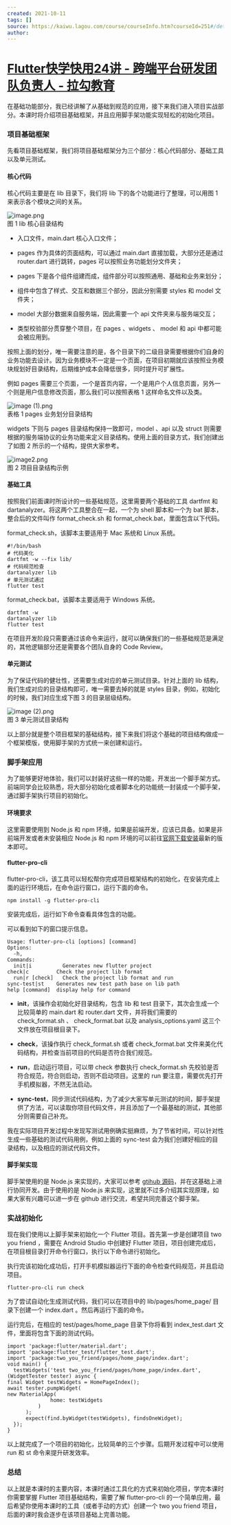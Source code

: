 ```yaml
---
created: 2021-10-11
tags: []
source: https://kaiwu.lagou.com/course/courseInfo.htm?courseId=251#/detail/pc?id=3516
author: 
---
```


# [Flutter快学快用24讲 - 跨端平台研发团队负责人 - 拉勾教育](https://kaiwu.lagou.com/course/courseInfo.htm?courseId=251#/detail/pc?id=3516)


在基础功能部分，我已经讲解了从基础到规范的应用，接下来我们进入项目实战部分。本课时将介绍项目基础框架，并且应用脚手架功能实现轻松的初始化项目。

### 项目基础框架

先看项目基础框架，我们将项目基础框架分为三个部分：核心代码部分、基础工具以及单元测试。

#### 核心代码

核心代码主要是在 lib 目录下，我们将 lib 下的各个功能进行了整理，可以用图 1 来表示各个模块之间的关系。

![image.png](https://s0.lgstatic.com/i/image/M00/2E/C3/Ciqc1F8Flb-AGmmvAADAcKsYMc8004.png)  
图 1 lib 核心目录结构

-   入口文件，main.dart 核心入口文件；
    
-   pages 作为具体的页面结构，可以通过 main.dart 直接加载，大部分还是通过 router.dart 进行跳转，pages 可以按照业务功能划分文件夹；
    
-   pages 下是各个组件组建而成，组件部分可以按照通用、基础和业务来划分；
    
-   组件中包含了样式、交互和数据三个部分，因此分别需要 styles 和 model 文件夹；
    
-   model 大部分数据来自服务端，因此需要一个 api 文件夹来与服务端交互；
    
-   类型校验部分贯穿整个项目，在 pages 、widgets 、 model 和 api 中都可能会被应用到。
    

按照上面的划分，唯一需要注意的是，各个目录下的二级目录需要根据你们自身的业务功能去设计。因为业务模块不一定是一个页面，在项目初期就应该按照业务模块规划好目录结构，后期维护成本会降低很多，同时提升可扩展性。

例如 pages 需要三个页面，一个是首页内容，一个是用户个人信息页面，另外一个则是用户信息修改页面，那么我们可以按照表格 1 这样命名文件以及类。

![image (1).png](https://s0.lgstatic.com/i/image/M00/2E/C3/Ciqc1F8FldOAPQ-gAABVfTIEj5I407.png)  
表格 1 pages 业务划分目录结构

widgets 下则与 pages 目录结构保持一致即可，model 、api 以及 struct 则需要根据的服务端协议的业务功能来定义目录结构。使用上面的目录方式，我们创建出了如图 2 所示的一个结构，提供大家参考。

![image2.png](https://s0.lgstatic.com/i/image/M00/2E/CF/CgqCHl8FleuAcV39AABWvTrY5U8584.png)  
图 2 项目目录结构示例

#### 基础工具

按照我们前面课时所设计的一些基础规范，这里需要两个基础的工具 dartfmt 和 dartanalyzer。将这两个工具整合在一起，一个为 shell 脚本和一个为 bat 脚本，整合后的文件叫作 format\_check.sh 和 format\_check.bat，里面包含以下代码。

format\_check.sh，该脚本主要适用于 Mac 系统和 Linux 系统。

```
#!/bin/bash
# 代码美化
dartfmt -w --fix lib/
# 代码规范检查
dartanalyzer lib
# 单元测试通过
flutter test
```

format\_check.bat，该脚本主要适用于 Windows 系统。

```
dartfmt -w 
dartanalyzer lib
flutter test
```

在项目开发阶段只需要通过该命令来运行，就可以确保我们的一些基础规范是满足的，其他逻辑部分还是需要各个团队自身的 Code Review。

#### 单元测试

为了保证代码的健壮性，还需要生成对应的单元测试目录。针对上面的 lib 结构，我们生成对应的目录结构即可，唯一需要去掉的就是 styles 目录，例如，初始化的时候，我们对应生成下图 3 的目录层级结构。

![image (2).png](https://s0.lgstatic.com/i/image/M00/2E/C3/Ciqc1F8Flg2AZvgFAABbTxGj0PU912.png)  
图 3 单元测试目录结构

以上部分就是整个项目框架的基础结构，接下来我们将这个基础的项目结构做成一个框架模版，使用脚手架的方式统一来创建和运行。

### 脚手架应用

为了能够更好地体验，我们可以封装好这些一样的功能，开发出一个脚手架方式。前端同学会比较熟悉，将大部分初始化或者脚本化的功能统一封装成一个脚手架，通过脚手架执行项目的初始化。

#### 环境要求

这里需要使用到 Node.js 和 npm 环境，如果是前端开发，应该已具备。如果是非前端开发或者未安装相应 Node.js 和 npm 环境的可以前往[官网下载安装](https://nodejs.org/en/download/)最新的版本即可。

#### flutter-pro-cli

flutter-pro-cli，该工具可以轻松帮你完成项目框架结构的初始化，在安装完成上面的运行环境后，在命令运行窗口，运行下面的命令。

```
npm install -g flutter-pro-cli
```

安装完成后，运行如下命令查看具体包含的功能。

可以看到如下的窗口提示信息。

```
Usage: flutter-pro-cli [options] [command]
Options:
  -h, 
Commands:
  init|i          Generates new flutter project
check|c         Check the project lib format
  run|r [check]   Check the project lib format and run
sync-test|st    Generates new test path base on lib path
help [command]  display help for command
```

-   **init**，该操作会初始化好目录结构，包含 lib 和 test 目录下，其次会生成一个比较简单的 main.dart 和 router.dart 文件，并将我们需要的 check\_format.sh 、 check\_format.bat 以及 analysis\_options.yaml 这三个文件放在项目根目录下。
    
-   **check**，该操作执行 check\_format.sh 或者 check\_format.bat 文件来美化代码结构，并检查当前项目的代码是否符合我们规范。
    
-   **run**，启动运行项目，可以带 check 参数执行 check\_format.sh 先校验是否符合规范，符合则启动，否则不启动项目。这里的 run 要注意，需要优先打开手机模拟器，不然无法启动。
    
-   **sync-test**，同步测试代码结构，为了减少大家写单元测试的时间，脚手架提供了方法，可以读取你项目代码文件，并且添加了一个最基础的测试，其他部分则需要自己补充。
    

我在实际项目开发过程中发现写测试用例确实挺麻烦，为了节省时间，可以针对性生成一些基础的测试代码用例，例如上面的 sync-test 会为我们创建好相应的目录结构，以及相应的测试代码文件。

#### 脚手架实现

脚手架使用的是 Node.js 来实现的，大家可以参考 [gtihub 源码](https://github.com/love-flutter/flutter-pro-cli)，并在这基础上进行协同开发。由于使用的是 Node.js 来实现，这里就不过多介绍其实现原理，如果大家有兴趣可以进一步在 github 进行交流，希望共同完善这个脚手架。

### 实战初始化

现在我们使用以上脚手架来初始化一个 Flutter 项目。首先第一步是创建项目 two you friend ，需要在 Android Studio 中创建好 Flutter 项目，项目创建完成后，在项目根目录打开命令行窗口，执行以下命令进行初始化。

执行完该初始化成功后，打开手机模拟器运行下面的命令检查代码规范，并且启动项目。

```
flutter-pro-cli run check
```

为了尝试自动化生成测试代码，我们可以在项目中的 lib/pages/home\_page/ 目录下创建一个 index.dart 。然后再运行下面的命令。

运行完后，在相应的 test/pages/home\_page 目录下你将看到 index\_test.dart 文件，里面将包含下面的测试代码。

```
import 'package:flutter/material.dart';
import 'package:flutter_test/flutter_test.dart';
import 'package:two_you_friend/pages/home_page/index.dart';
void main() {
  testWidgets('test two_you_friend/pages/home_page/index.dart', (WidgetTester tester) async {
final Widget testWidgets = HomePageIndex();
await tester.pumpWidget(
new MaterialApp(
              home: testWidgets
          )
      );
      expect(find.byWidget(testWidgets), findsOneWidget);
  });
}
```

以上就完成了一个项目的初始化，比较简单的三个步骤。后期开发过程中可以使用 run 和 st 命令来提升研发效率。

### 总结

以上就是本课时的主要内容，本课时通过工具化的方式来初始化项目，学完本课时你需要掌握 Flutter 项目基础结构，需要了解 flutter-pro-cli 的一个简单应用，最后希望你使用本课时的工具（或者手动的方式）创建一个 two you friend 项目，后面的课时我会逐步在该项目基础上完善功能。
